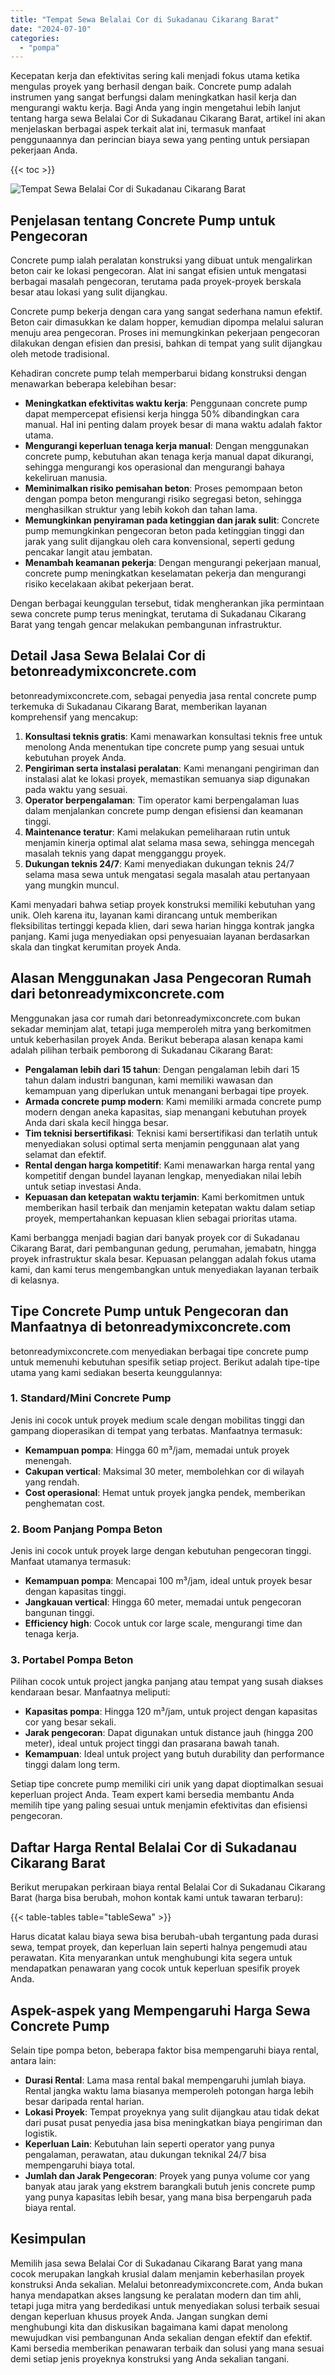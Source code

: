 ```yaml
---
title: "Tempat Sewa Belalai Cor di Sukadanau Cikarang Barat"
date: "2024-07-10"
categories: 
  - "pompa"
---
```


Kecepatan kerja dan efektivitas sering kali menjadi fokus utama ketika mengulas proyek yang berhasil dengan baik. Concrete pump adalah instrumen yang sangat berfungsi dalam meningkatkan hasil kerja dan mengurangi waktu kerja. Bagi Anda yang ingin mengetahui lebih lanjut tentang harga sewa Belalai Cor di Sukadanau Cikarang Barat, artikel ini akan menjelaskan berbagai aspek terkait alat ini, termasuk manfaat penggunaannya dan perincian biaya sewa yang penting untuk persiapan pekerjaan Anda.

{{< toc >}}

![Tempat Sewa Belalai Cor di Sukadanau Cikarang Barat](https://betoncor8.github.io/pump/concrete-pump%20(5).png)

## Penjelasan tentang Concrete Pump untuk Pengecoran

Concrete pump ialah peralatan konstruksi yang dibuat untuk mengalirkan beton cair ke lokasi pengecoran. Alat ini sangat efisien untuk mengatasi berbagai masalah pengecoran, terutama pada proyek-proyek berskala besar atau lokasi yang sulit dijangkau.

Concrete pump bekerja dengan cara yang sangat sederhana namun efektif. Beton cair dimasukkan ke dalam hopper, kemudian dipompa melalui saluran menuju area pengecoran. Proses ini memungkinkan pekerjaan pengecoran dilakukan dengan efisien dan presisi, bahkan di tempat yang sulit dijangkau oleh metode tradisional.

Kehadiran concrete pump telah memperbarui bidang konstruksi dengan menawarkan beberapa kelebihan besar:

- **Meningkatkan efektivitas waktu kerja**: Penggunaan concrete pump dapat mempercepat efisiensi kerja hingga 50% dibandingkan cara manual. Hal ini penting dalam proyek besar di mana waktu adalah faktor utama.
- **Mengurangi keperluan tenaga kerja manual**: Dengan menggunakan concrete pump, kebutuhan akan tenaga kerja manual dapat dikurangi, sehingga mengurangi kos operasional dan mengurangi bahaya kekeliruan manusia.
- **Meminimalkan risiko pemisahan beton**: Proses pemompaan beton dengan pompa beton mengurangi risiko segregasi beton, sehingga menghasilkan struktur yang lebih kokoh dan tahan lama.
- **Memungkinkan penyiraman pada ketinggian dan jarak sulit**: Concrete pump memungkinkan pengecoran beton pada ketinggian tinggi dan jarak yang sulit dijangkau oleh cara konvensional, seperti gedung pencakar langit atau jembatan.
- **Menambah keamanan pekerja**: Dengan mengurangi pekerjaan manual, concrete pump meningkatkan keselamatan pekerja dan mengurangi risiko kecelakaan akibat pekerjaan berat.

Dengan berbagai keunggulan tersebut, tidak mengherankan jika permintaan sewa concrete pump terus meningkat, terutama di Sukadanau Cikarang Barat yang tengah gencar melakukan pembangunan infrastruktur.

## Detail Jasa Sewa Belalai Cor di betonreadymixconcrete.com

betonreadymixconcrete.com, sebagai penyedia jasa rental concrete pump terkemuka di Sukadanau Cikarang Barat, memberikan layanan komprehensif yang mencakup:

1. **Konsultasi teknis gratis**: Kami menawarkan konsultasi teknis free untuk menolong Anda menentukan tipe concrete pump yang sesuai untuk kebutuhan proyek Anda.
2. **Pengiriman serta instalasi peralatan**: Kami menangani pengiriman dan instalasi alat ke lokasi proyek, memastikan semuanya siap digunakan pada waktu yang sesuai.
3. **Operator berpengalaman**: Tim operator kami berpengalaman luas dalam menjalankan concrete pump dengan efisiensi dan keamanan tinggi.
4. **Maintenance teratur**: Kami melakukan pemeliharaan rutin untuk menjamin kinerja optimal alat selama masa sewa, sehingga mencegah masalah teknis yang dapat mengganggu proyek.
5. **Dukungan teknis 24/7**: Kami menyediakan dukungan teknis 24/7 selama masa sewa untuk mengatasi segala masalah atau pertanyaan yang mungkin muncul.

Kami menyadari bahwa setiap proyek konstruksi memiliki kebutuhan yang unik. Oleh karena itu, layanan kami dirancang untuk memberikan fleksibilitas tertinggi kepada klien, dari sewa harian hingga kontrak jangka panjang. Kami juga menyediakan opsi penyesuaian layanan berdasarkan skala dan tingkat kerumitan proyek Anda.

## Alasan Menggunakan Jasa Pengecoran Rumah dari betonreadymixconcrete.com

Menggunakan jasa cor rumah dari betonreadymixconcrete.com bukan sekadar meminjam alat, tetapi juga memperoleh mitra yang berkomitmen untuk keberhasilan proyek Anda. Berikut beberapa alasan kenapa kami adalah pilihan terbaik pemborong di Sukadanau Cikarang Barat:

- **Pengalaman lebih dari 15 tahun**: Dengan pengalaman lebih dari 15 tahun dalam industri bangunan, kami memiliki wawasan dan kemampuan yang diperlukan untuk menangani berbagai tipe proyek.
- **Armada concrete pump modern**: Kami memiliki armada concrete pump modern dengan aneka kapasitas, siap menangani kebutuhan proyek Anda dari skala kecil hingga besar.
- **Tim teknisi bersertifikasi**: Teknisi kami bersertifikasi dan terlatih untuk menyediakan solusi optimal serta menjamin penggunaan alat yang selamat dan efektif.
- **Rental dengan harga kompetitif**: Kami menawarkan harga rental yang kompetitif dengan bundel layanan lengkap, menyediakan nilai lebih untuk setiap investasi Anda.
- **Kepuasan dan ketepatan waktu terjamin**: Kami berkomitmen untuk memberikan hasil terbaik dan menjamin ketepatan waktu dalam setiap proyek, mempertahankan kepuasan klien sebagai prioritas utama.

Kami berbangga menjadi bagian dari banyak proyek cor di Sukadanau Cikarang Barat, dari pembangunan gedung, perumahan, jemabatn, hingga proyek infrastruktur skala besar. Kepuasan pelanggan adalah fokus utama kami, dan kami terus mengembangkan untuk menyediakan layanan terbaik di kelasnya.

## Tipe Concrete Pump untuk Pengecoran dan Manfaatnya di betonreadymixconcrete.com

betonreadymixconcrete.com menyediakan berbagai tipe concrete pump untuk memenuhi kebutuhan spesifik setiap project. Berikut adalah tipe-tipe utama yang kami sediakan beserta keunggulannya:

### 1\. Standard/Mini Concrete Pump

Jenis ini cocok untuk proyek medium scale dengan mobilitas tinggi dan gampang dioperasikan di tempat yang terbatas. Manfaatnya termasuk:

- **Kemampuan pompa**: Hingga 60 m³/jam, memadai untuk proyek menengah.
- **Cakupan vertical**: Maksimal 30 meter, membolehkan cor di wilayah yang rendah.
- **Cost operasional**: Hemat untuk proyek jangka pendek, memberikan penghematan cost.

### 2\. Boom Panjang Pompa Beton

Jenis ini cocok untuk proyek large dengan kebutuhan pengecoran tinggi. Manfaat utamanya termasuk:

- **Kemampuan pompa**: Mencapai 100 m³/jam, ideal untuk proyek besar dengan kapasitas tinggi.
- **Jangkauan vertical**: Hingga 60 meter, memadai untuk pengecoran bangunan tinggi.
- **Efficiency high**: Cocok untuk cor large scale, mengurangi time dan tenaga kerja.

### 3\. Portabel Pompa Beton

Pilihan cocok untuk project jangka panjang atau tempat yang susah diakses kendaraan besar. Manfaatnya meliputi:

- **Kapasitas pompa**: Hingga 120 m³/jam, untuk project dengan kapasitas cor yang besar sekali.
- **Jarak pengecoran**: Dapat digunakan untuk distance jauh (hingga 200 meter), ideal untuk project tinggi dan prasarana bawah tanah.
- **Kemampuan**: Ideal untuk project yang butuh durability dan performance tinggi dalam long term.

Setiap tipe concrete pump memiliki ciri unik yang dapat dioptimalkan sesuai keperluan project Anda. Team expert kami bersedia membantu Anda memilih tipe yang paling sesuai untuk menjamin efektivitas dan efisiensi pengecoran.

## Daftar Harga Rental Belalai Cor di Sukadanau Cikarang Barat

Berikut merupakan perkiraan biaya rental Belalai Cor di Sukadanau Cikarang Barat (harga bisa berubah, mohon kontak kami untuk tawaran terbaru):

{{< table-tables table="tableSewa" >}}

Harus dicatat kalau biaya sewa bisa berubah-ubah tergantung pada durasi sewa, tempat proyek, dan keperluan lain seperti halnya pengemudi atau perawatan. Kita menyarankan untuk menghubungi kita segera untuk mendapatkan penawaran yang cocok untuk keperluan spesifik proyek Anda.

## Aspek-aspek yang Mempengaruhi Harga Sewa Concrete Pump

Selain tipe pompa beton, beberapa faktor bisa mempengaruhi biaya rental, antara lain:

- **Durasi Rental**: Lama masa rental bakal mempengaruhi jumlah biaya. Rental jangka waktu lama biasanya memperoleh potongan harga lebih besar daripada rental harian.
- **Lokasi Proyek**: Tempat proyeknya yang sulit dijangkau atau tidak dekat dari pusat pusat penyedia jasa bisa meningkatkan biaya pengiriman dan logistik.
- **Keperluan Lain**: Kebutuhan lain seperti operator yang punya pengalaman, perawatan, atau dukungan teknikal 24/7 bisa mempengaruhi biaya total.
- **Jumlah dan Jarak Pengecoran**: Proyek yang punya volume cor yang banyak atau jarak yang ekstrem barangkali butuh jenis concrete pump yang punya kapasitas lebih besar, yang mana bisa berpengaruh pada biaya rental.

## Kesimpulan

Memilih jasa sewa Belalai Cor di Sukadanau Cikarang Barat yang mana cocok merupakan langkah krusial dalam menjamin keberhasilan proyek konstruksi Anda sekalian. Melalui betonreadymixconcrete.com, Anda bukan hanya mendapatkan akses langsung ke peralatan modern dan tim ahli, tetapi juga mitra yang berdedikasi untuk menyediakan solusi terbaik sesuai dengan keperluan khusus proyek Anda. Jangan sungkan demi menghubungi kita dan diskusikan bagaimana kami dapat menolong mewujudkan visi pembangunan Anda sekalian dengan efektif dan efektif. Kami bersedia memberikan penawaran terbaik dan solusi yang mana sesuai demi setiap jenis proyeknya konstruksi yang Anda sekalian tangani.

